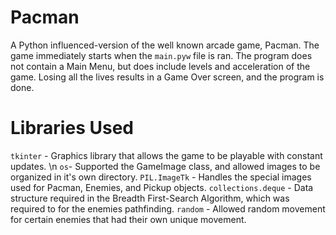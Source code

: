# Pacman
A Python influenced-version of the well known arcade game, Pacman. The game immediately starts when the `main.pyw` file is ran. The program does not contain a Main Menu, but does include levels and acceleration of the game. Losing all the lives results in a Game Over screen, and the program is done.

# Libraries Used
`tkinter` - Graphics library that allows the game to be playable with constant updates. \n
`os`- Supported the GameImage class, and allowed images to be organized in it's own directory. 
`PIL.ImageTk` - Handles the special images used for Pacman, Enemies, and Pickup objects.
`collections.deque` - Data structure required in the Breadth First-Search Algorithm, which was required to for the enemies pathfinding.
`random` - Allowed random movement for certain enemies that had their own unique movement.

# 
